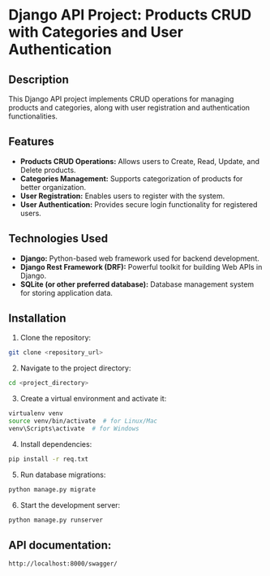 # Django API Project: Products CRUD with Categories and User Authentication

## Description

This Django API project implements CRUD operations for managing products and categories, along with user registration and authentication functionalities.

## Features

- **Products CRUD Operations:** Allows users to Create, Read, Update, and Delete products.
- **Categories Management:** Supports categorization of products for better organization.
- **User Registration:** Enables users to register with the system.
- **User Authentication:** Provides secure login functionality for registered users.

## Technologies Used

- **Django:** Python-based web framework used for backend development.
- **Django Rest Framework (DRF):** Powerful toolkit for building Web APIs in Django.
- **SQLite (or other preferred database):** Database management system for storing application data.

## Installation

1. Clone the repository:

```bash
git clone <repository_url>
```

2. Navigate to the project directory:

```bash
cd <project_directory>
```

3. Create a virtual environment and activate it:

```bash
virtualenv venv
source venv/bin/activate  # for Linux/Mac
venv\Scripts\activate  # for Windows
```

4. Install dependencies:

```bash
pip install -r req.txt
```

5. Run database migrations:

```bash
python manage.py migrate
```

6. Start the development server:

```bash
python manage.py runserver
```

## API documentation:

```
http://localhost:8000/swagger/
```